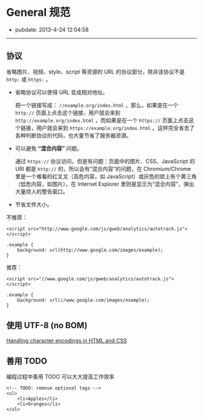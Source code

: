 # General 规范

- pubdate: 2013-4-24 12:04:58 


----------------

## 协议

省略图片、视频、style、script 等资源的 URL 的协议部分，除非该协议不是 `http:` 或 `https:` 。

- 省略协议可以使得 URL 变成相对地址。

    把一个链接写成： `//example.org/index.html` ，那么，如果是在一个 `http://` 页面上点击这个链接，用户就会来到 `http://example.org/index.html` ，而如果是在一个 `https://` 页面上点击这个链接，用户就会来到 `https://example.org/index.html` 。这样完全省去了各种判断协议的代码，也大量节省了服务器资源。

- 可以避免 **“混合内容”** 问题。

    通过 `https://` 协议访问，但是有问题：页面中的图片、CSS、JavaScript 的 URI 都是 `http://` 的，所以会有“混合内容”的问题，在 Chromium/Chrome 里是一个难看的红叉叉（高危内容，如 JavaScript）或灰色的锁上有个黄三角（低危内容，如图片），在 Internet Explorer 里则是显示为“混合内容”，弹出大量烦人的警告窗口。

- 节省文件大小。

不推荐：

    <script src="http://www.google.com/js/gweb/analytics/autotrack.js"></script>

    .example {
        background: url(http://www.google.com/images/example);
    }

推荐：

    <script src="//www.google.com/js/gweb/analytics/autotrack.js"></script>

    .example {
        background: url(//www.google.com/images/example);
    }

## 使用 UTF-8 (no BOM)

[Handling character encodings in HTML and CSS](http://www.w3.org/International/tutorials/tutorial-char-enc/)

## 善用 TODO

编程过程中善用 TODO 可以大大提高工作效率

    <!-- TODO: remove optional tags -->
    <ul>
        <li>Apples</li>
        <li>Oranges</li>
    </ul>